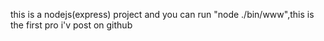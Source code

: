 this is a  nodejs(express) project and you can run "node ./bin/www",this is the first pro i'v post on github